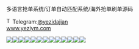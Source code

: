 多语言抢单系统/订单自动匹配系统/海外抢单刷单源码<p dir="auto"><a target="_blank" rel="noopener noreferrer nofollow" href="https://camo.githubusercontent.com/d614d90677fbc2e34c7c62ebc68c82379d87a57c4beaf05af65fec7ba6b72e36/68747470733a2f2f63646e2d69636f6e732d706e672e666c617469636f6e2e636f6d2f3531322f323131312f323131313634362e706e67"><img src="https://camo.githubusercontent.com/d614d90677fbc2e34c7c62ebc68c82379d87a57c4beaf05af65fec7ba6b72e36/68747470733a2f2f63646e2d69636f6e732d706e672e666c617469636f6e2e636f6d2f3531322f323131312f323131313634362e706e67" alt="Telegram Icon" style="width: 16px; max-width: 100%;" data-canonical-src="https://cdn-icons-png.flaticon.com/512/2111/2111646.png"></a>Telegram:<a href="https://t.me/yezidajian" rel="nofollow">@yezidajian</a><br><a href="https://www.yeziym.com/">www.yeziym.com</a></p><img src="https://github.com/yeziym/duoyuyanqiangdanxi_85/blob/main/0T7uw.png"><img src="https://github.com/yeziym/duoyuyanqiangdanxi_85/blob/main/75CeN.png"><img src="https://github.com/yeziym/duoyuyanqiangdanxi_85/blob/main/6FZTS.png"><img src="https://github.com/yeziym/duoyuyanqiangdanxi_85/blob/main/Burqt.png"><img src="https://github.com/yeziym/duoyuyanqiangdanxi_85/blob/main/CPGsd.png"><img src="https://github.com/yeziym/duoyuyanqiangdanxi_85/blob/main/OMI6a.png"><img src="https://github.com/yeziym/duoyuyanqiangdanxi_85/blob/main/j49kb.png"><img src="https://github.com/yeziym/duoyuyanqiangdanxi_85/blob/main/vmPCx.png"><img src="https://github.com/yeziym/duoyuyanqiangdanxi_85/blob/main/fpiZS.png"><img src="https://github.com/yeziym/duoyuyanqiangdanxi_85/blob/main/sqVad.png"><img src="https://github.com/yeziym/duoyuyanqiangdanxi_85/blob/main/QbqZy.png"><img src="https://github.com/yeziym/duoyuyanqiangdanxi_85/blob/main/1SBSd.png"><img src="https://github.com/yeziym/duoyuyanqiangdanxi_85/blob/main/5E2vs.png">